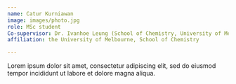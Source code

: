 ```yaml
---
name: Catur Kurniawan
image: images/photo.jpg
role: MSc student
Co-supervisor: Dr. Ivanhoe Leung (School of Chemistry, University of Melbourne)
affiliation: the University of Melbourne, School of Chemistry

---
```


Lorem ipsum dolor sit amet, consectetur adipiscing elit, sed do eiusmod tempor incididunt ut labore et dolore magna aliqua.
